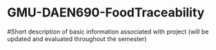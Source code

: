 # GMU-DAEN690-FoodTraceability

#Short description of basic information associated with project (will be updated and evaluated throughout the semester)

